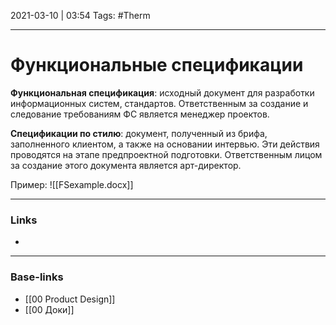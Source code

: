 2021-03-10 | 03:54
Tags: #Therm 
___

# Функциональные спецификации
**Функциональная спецификация**: исходный документ для разработки информационных систем, стандартов. Ответственным за создание и следование требованиям ФС является менеджер проектов.

**Спецификации по стилю**: документ, полученный из брифа, заполненного клиентом, а также на основании интервью. Эти действия проводятся на этапе предпроектной подготовки. Ответственным лицом за создание этого документа является арт-директор.

Пример: ![[FSexample.docx]]
___
### Links
- 

___
### Base-links
- [[00 Product Design]]
- [[00 Доки]]

